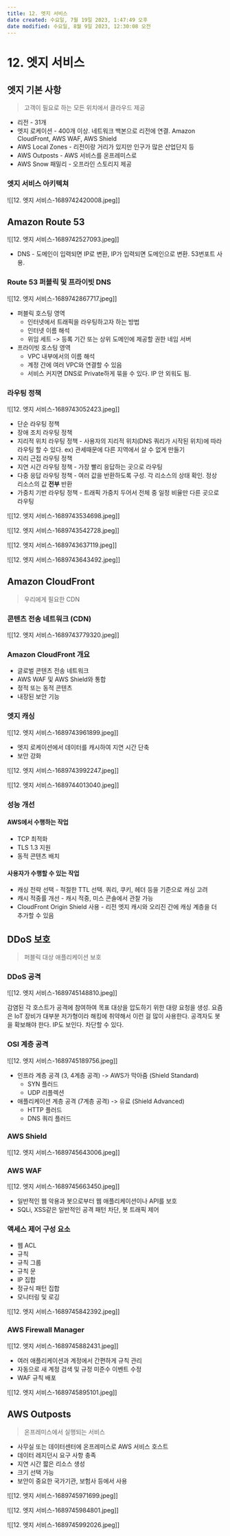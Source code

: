 ```yaml
---
title: 12. 엣지 서비스
date created: 수요일, 7월 19일 2023, 1:47:49 오후
date modified: 수요일, 8월 9일 2023, 12:30:08 오전
---
```

# 12. 엣지 서비스

## 엣지 기본 사항

> 고객이 필요로 하는 모든 위치에서 클라우드 제공

- 리전 - 31개
- 엣지 로케이션 - 400개 이상. 네트워크 백본으로 리전에 연결. Amazon CloudFront, AWS WAF, AWS Shield
- AWS Local Zones - 리전이랑 거리가 있지만 인구가 많은 산업단지 등
- AWS Outposts - AWS 서비스를 온프레미스로
- AWS Snow 패밀리 - 오프라인 스토리지 제공

### 엣지 서비스 아키텍쳐

![[12. 엣지 서비스-1689742420008.jpeg]]

## Amazon Route 53

![[12. 엣지 서비스-1689742527093.jpeg]]

- DNS - 도메인이 입력되면 IP로 변환, IP가 입력되면 도메인으로 변환. 53번포트 사용.

### Route 53 퍼블릭 및 프라이빗 DNS

![[12. 엣지 서비스-1689742867717.jpeg]]

- 퍼블릭 호스팅 영역
    - 인터넷에서 트래픽을 라우팅하고자 하는 방법
    - 인터넷 이름 해석
    - 위임 세트 -> 등록 기간 또는 상위 도메인에 제공할 권한 네임 서버
- 프라이빗 호스팅 영역
    - VPC 내부에서의 이름 해석
    - 계정 간에 여러 VPC와 연결할 수 있음
    - 서비스 커지면 DNS로 Private하게 묶을 수 있다. IP 안 외워도 됨.

### 라우팅 정책

![[12. 엣지 서비스-1689743052423.jpeg]]

- 단순 라우팅 정책
- 장애 조치 라우팅 정책
- 지리적 위치 라우팅 정책 - 사용자의 지리적 위치(DNS 쿼리가 시작된 위치)에 따라 라우팅 할 수 있다. ex) 관세때문에 다른 지역에서 살 수 없게 만들기
- 지리 근접 라우팅 정책
- 지연 시간 라우팅 정책 - 가장 빨리 응답하는 곳으로 라우팅
- 다중 응답 라우팅 정책 - 여러 값을 반환하도록 구성. 각 리소스의 상태 확인. 정상 리소스의 값 **전부** 반환
- 가중치 기반 라우팅 정책 - 트래픽 가중치 두어서 전체 중 일정 비율만 다른 곳으로 라우팅

![[12. 엣지 서비스-1689743534698.jpeg]]

![[12. 엣지 서비스-1689743542728.jpeg]]

![[12. 엣지 서비스-1689743637119.jpeg]]

![[12. 엣지 서비스-1689743643492.jpeg]]

## Amazon CloudFront

> 우리에게 필요한 CDN

### 콘텐츠 전송 네트워크 (CDN)

![[12. 엣지 서비스-1689743779320.jpeg]]

### Amazon CloudFront 개요

- 글로벌 콘텐츠 전송 네트워크
- AWS WAF 및 AWS Shield와 통합
- 정적 또는 동적 콘텐츠
- 내장된 보안 기능

### 엣지 캐싱

![[12. 엣지 서비스-1689743961899.jpeg]]

- 엣지 로케이션에서 데이터를 캐시하여 지연 시간 단축
- 보안 강화

![[12. 엣지 서비스-1689743992247.jpeg]]

![[12. 엣지 서비스-1689744013040.jpeg]]

### 성능 개선

#### AWS에서 수행하는 작업

- TCP 최적화
- TLS 1.3 지원
- 동적 콘텐츠 배치

#### 사용자가 수행할 수 있는 작업

- 캐싱 전략 선택 - 적절한 TTL 선택. 쿼리, 쿠키, 헤더 등을 기준으로 캐싱 고려
- 캐시 적중률 개선 - 캐시 적중, 미스 콘솔에서 관찰 가능
- CloudFront Origin Shield 사용 - 리전 엣지 캐시와 오리진 간에 캐싱 계층을 더 추가할 수 있음

## DDoS 보호

> 퍼블릭 대상 애플리케이션 보호

### DDoS 공격

![[12. 엣지 서비스-1689745148810.jpeg]]

감염된 각 호스트가 공격에 참여하여 목표 대상을 압도하기 위한 대량 요청을 생성.
요즘은 IoT 장비가 대부분 저가형이라 해킹에 취약해서 이런 걸 많이 사용한다.
공격자도 봇을 확보해야 한다. IP도 보인다. 차단할 수 있다.

### OSI 계층 공격

![[12. 엣지 서비스-1689745189756.jpeg]]

- 인프라 계층 공격 (3, 4계층 공격) -> AWS가 막아줌 (Shield Standard)
    - SYN 플러드
    - UDP 리플렉션
- 애플리케이션 계층 공격 (7계층 공격) -> 유료 (Shield Advanced)
    - HTTP 플러드
    - DNS 쿼리 플러드

### AWS Shield

![[12. 엣지 서비스-1689745643006.jpeg]]

###  AWS WAF

![[12. 엣지 서비스-1689745663450.jpeg]]

- 일반적인 웹 악용과 봇으로부터 웹 애플리케이션이나 API를 보호
- SQLi, XSS같은 일반적인 공격 패턴 차단, 봇 트래픽 제어

### 액세스 제어 구성 요소

- 웹 ACL
- 규칙
- 규칙 그룹
- 규칙 문
- IP 집합
- 정규식 패턴 집합
- 모니터링 및 로깅

![[12. 엣지 서비스-1689745842392.jpeg]]

### AWS Firewall Manager

![[12. 엣지 서비스-1689745882431.jpeg]]

- 여러 애플리케이션과 계정에서 간편하게 규칙 관리
- 자동으로 새 계정 검색 및 규정 미준수 이벤트 수정
- WAF 규칙 배포

![[12. 엣지 서비스-1689745895101.jpeg]]

## AWS Outposts

> 온프레미스에서 실행되는 서비스

- 사무실 또는 데이터센터에 온프레미스로 AWS 서비스 호스트
- 데이터 레지던시 요구 사항 충족
- 지연 시간 짧은 리소스 생성
- 크기 선택 가능
- 보안이 중요한 국가기관, 보험사 등에서 사용

![[12. 엣지 서비스-1689745971699.jpeg]]

![[12. 엣지 서비스-1689745984801.jpeg]]

![[12. 엣지 서비스-1689745992026.jpeg]]



